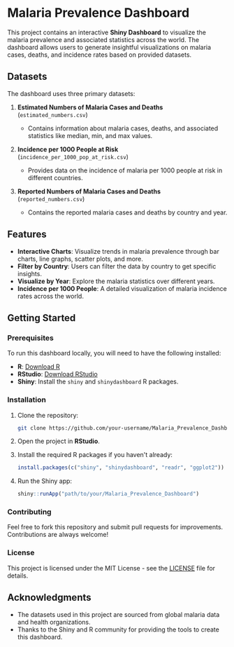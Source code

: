 # Malaria Prevalence Dashboard

This project contains an interactive **Shiny Dashboard** to visualize the malaria prevalence and associated statistics across the world. The dashboard allows users to generate insightful visualizations on malaria cases, deaths, and incidence rates based on provided datasets.

## Datasets

The dashboard uses three primary datasets:

1. **Estimated Numbers of Malaria Cases and Deaths** (`estimated_numbers.csv`)
    - Contains information about malaria cases, deaths, and associated statistics like median, min, and max values.

2. **Incidence per 1000 People at Risk** (`incidence_per_1000_pop_at_risk.csv`)
    - Provides data on the incidence of malaria per 1000 people at risk in different countries.

3. **Reported Numbers of Malaria Cases and Deaths** (`reported_numbers.csv`)
    - Contains the reported malaria cases and deaths by country and year.

## Features

- **Interactive Charts**: Visualize trends in malaria prevalence through bar charts, line graphs, scatter plots, and more.
- **Filter by Country**: Users can filter the data by country to get specific insights.
- **Visualize by Year**: Explore the malaria statistics over different years.
- **Incidence per 1000 People**: A detailed visualization of malaria incidence rates across the world.

## Getting Started

### Prerequisites

To run this dashboard locally, you will need to have the following installed:

- **R**: [Download R](https://cran.r-project.org/)
- **RStudio**: [Download RStudio](https://rstudio.com/products/rstudio/download/)
- **Shiny**: Install the `shiny` and `shinydashboard` R packages.

### Installation

1. Clone the repository:

    ```bash
    git clone https://github.com/your-username/Malaria_Prevalence_Dashboard.git
    ```

2. Open the project in **RStudio**.

3. Install the required R packages if you haven't already:

    ```r
    install.packages(c("shiny", "shinydashboard", "readr", "ggplot2"))
    ```

4. Run the Shiny app:

    ```r
    shiny::runApp("path/to/your/Malaria_Prevalence_Dashboard")
    ```

### Contributing

Feel free to fork this repository and submit pull requests for improvements. Contributions are always welcome!

### License

This project is licensed under the MIT License - see the [LICENSE](LICENSE) file for details.

## Acknowledgments

- The datasets used in this project are sourced from global malaria data and health organizations.
- Thanks to the Shiny and R community for providing the tools to create this dashboard.
